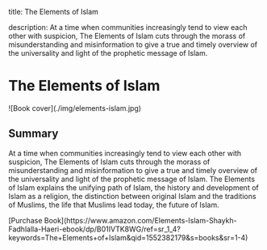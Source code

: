 title: The Elements of Islam

description: At a time when communities increasingly tend to view each other with suspicion, The Elements of Islam cuts through the morass of misunderstanding and misinformation to give a true and timely overview of the universality and light of the prophetic message of Islam.

# The Elements of Islam

<div markdown="1" class="cover-image">
![Book cover](./img/elements-islam.jpg)
</div>

## Summary

At a time when communities increasingly tend to view each other with suspicion, The Elements of Islam cuts through the morass of misunderstanding and misinformation to give a true and timely overview of the universality and light of the prophetic message of Islam. The Elements of Islam explains the unifying path of Islam, the history and development of Islam as a religion, the distinction between original Islam and the traditions of Muslims, the life that Muslims lead today, the future of Islam.


<div markdown="3" class="purchase-link">
[Purchase Book](https://www.amazon.com/Elements-Islam-Shaykh-Fadhlalla-Haeri-ebook/dp/B01IVTK8WG/ref=sr_1_4?keywords=The+Elements+of+Islam&qid=1552382179&s=books&sr=1-4)
</div>


